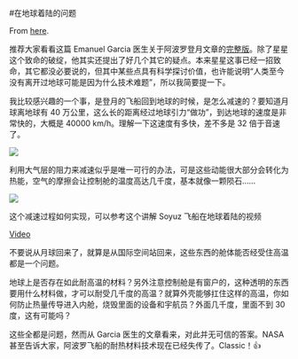 #在地球着陆的问题

From [here](https://yinwang1.substack.com/p/942).

<span>推荐大家看看这篇 Emanuel Garcia 医生关于阿波罗登月文章的</span>[完整版](https://nexusnewsfeed.com/article/geopolitics/how-high-the-moon-or-the-greatest-deception-of-them-all)<span>。除了星星这个致命的破绽，他其实还提出了好几个其它的疑点。本来星星这事已经一招致命，其它都没必要说的，但其中某些点具有科学探讨价值，也许能说明“人类至今没有离开过地球可能是因为什么技术难题”，所以我简要提一下。</span>

我比较感兴趣的一个事，是登月的飞船回到地球的时候，是怎么减速的？要知道月球离地球有 40 万公里，这么长的距离经过地球引力“做功”，到达地球的速度是非常快的，大概是 40000 km/h。理解一下这速度有多快，差不多是 32 倍于音速了。

![](https://substackcdn.com/image/fetch/w_1456,c_limit,f_auto,q_auto:good,fl_progressive:steep/https%3A%2F%2Fbucketeer-e05bbc84-baa3-437e-9518-adb32be77984.s3.amazonaws.com%2Fpublic%2Fimages%2F25b09ac2-13a8-489e-a75c-df326abb0540_2388x1582.jpeg)

利用大气层的阻力来减速似乎是唯一可行的办法，可是这些动能很大部分会转化为热能，空气的摩擦会让控制舱的温度高达几千度，基本就像一颗陨石……

![](https://substackcdn.com/image/fetch/w_1456,c_limit,f_auto,q_auto:good,fl_progressive:steep/https%3A%2F%2Fbucketeer-e05bbc84-baa3-437e-9518-adb32be77984.s3.amazonaws.com%2Fpublic%2Fimages%2F7c1d5799-5601-472e-94ee-08932073e728_1642x1047.jpeg)

这个减速过程如何实现，可以参考这个讲解 Soyuz 飞船在地球着陆的视频

[Video](https://www.youtube-nocookie.com/embed/-l7MM9yoxII)

不要说从月球回来了，就算是从国际空间站回来，这些东西的舱体能否经受住高温都是一个问题。

地球上是否存在如此耐高温的材料？另外注意控制舱是有窗户的，这种透明的东西要用什么材料做，才可以耐受几千度的高温？就算外壳能够扛住这样的高温，你如何防止热量传导进入内舱，烧毁里面的设备和宇航员？外面几千度，里面不到 30 度，这有可能吗？

这些全都是问题，然而从 Garcia 医生的文章看来，对此并无可信的答案。NASA 甚至告诉大家，阿波罗飞船的耐热材料技术现在已经失传了。Classic！👍
